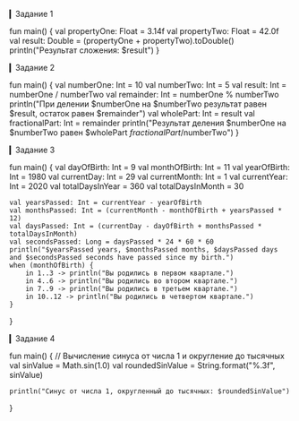 
▎Задание 1

fun main() {
    val propertyOne: Float = 3.14f
    val propertyTwo: Float = 42.0f
    val result: Double = (propertyOne + propertyTwo).toDouble()
    println("Результат сложения: $result")
}


▎Задание 2

fun main() {
    val numberOne: Int = 10
    val numberTwo: Int = 5
    val result: Int = numberOne / numberTwo
    val remainder: Int = numberOne % numberTwo
    println("При делении $numberOne на $numberTwo результат равен $result, остаток равен $remainder")
    val wholePart: Int = result
    val fractionalPart: Int = remainder
    println("Результат деления $numberOne на $numberTwo равен $wholePart $fractionalPart/$numberTwo")
}


▎Задание 3

fun main() {
    val dayOfBirth: Int = 9
    val monthOfBirth: Int = 11
    val yearOfBirth: Int = 1980
    val currentDay: Int = 29
    val currentMonth: Int = 1
    val currentYear: Int = 2020
    val totalDaysInYear = 360
    val totalDaysInMonth = 30

    val yearsPassed: Int = currentYear - yearOfBirth
    val monthsPassed: Int = (currentMonth - monthOfBirth + yearsPassed * 12)
    val daysPassed: Int = (currentDay - dayOfBirth + monthsPassed * totalDaysInMonth)
    val secondsPassed: Long = daysPassed * 24 * 60 * 60
    println("$yearsPassed years, $monthsPassed months, $daysPassed days and $secondsPassed seconds have passed since my birth.")
    when (monthOfBirth) {
        in 1..3 -> println("Вы родились в первом квартале.")
        in 4..6 -> println("Вы родились во втором квартале.")
        in 7..9 -> println("Вы родились в третьем квартале.")
        in 10..12 -> println("Вы родились в четвертом квартале.")
    }
}


▎Задание 4

fun main() {
    // Вычисление синуса от числа 1 и округление до тысячных
    val sinValue = Math.sin(1.0)
    val roundedSinValue = String.format("%.3f", sinValue)
    
    println("Синус от числа 1, округленный до тысячных: $roundedSinValue")
}

